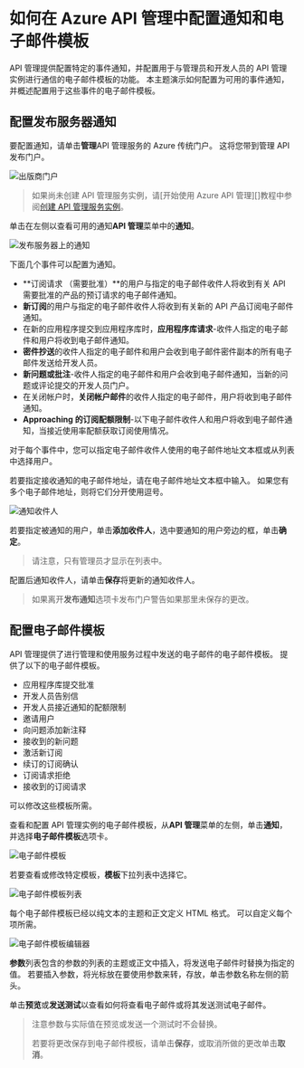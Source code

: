 <properties 
    pageTitle="如何在 Azure API 管理中配置通知和电子邮件模板" 
    description="了解如何配置通知和电子邮件模板在 Azure API 管理。" 
    services="api-management" 
    documentationCenter="" 
    authors="steved0x" 
    manager="erikre" 
    editor=""/>

<tags 
    ms.service="api-management" 
    ms.workload="mobile" 
    ms.tgt_pltfrm="na" 
    ms.devlang="na" 
    ms.topic="article" 
    ms.date="10/25/2016" 
    ms.author="sdanie"/>

# <a name="how-to-configure-notifications-and-email-templates-in-azure-api-management"></a>如何在 Azure API 管理中配置通知和电子邮件模板

API 管理提供配置特定的事件通知，并配置用于与管理员和开发人员的 API 管理实例进行通信的电子邮件模板的功能。 本主题演示如何配置为可用的事件通知，并概述配置用于这些事件的电子邮件模板。

## <a name="publisher-notifications"></a>配置发布服务器通知

要配置通知，请单击**管理**API 管理服务的 Azure 传统门户。 这将您带到管理 API 发布门户。

![出版商门户][api-management-management-console]

>如果尚未创建 API 管理服务实例，请[开始使用 Azure API 管理][]教程中参阅[创建 API 管理服务实例][]。

单击在左侧以查看可用的通知**API 管理**菜单中的**通知**。

![发布服务器上的通知][api-management-publisher-notifications]

下面几个事件可以配置为通知。

-   **订阅请求 （需要批准）**的用户与指定的电子邮件收件人将收到有关 API 需要批准的产品的预订请求的电子邮件通知。
-   **新订阅**的用户与指定的电子邮件收件人将收到有关新的 API 产品订阅电子邮件通知。
-   在新的应用程序提交到应用程序库时，**应用程序库请求**-收件人指定的电子邮件和用户将收到电子邮件通知。
-   **密件抄送**的收件人指定的电子邮件和用户会收到电子邮件密件副本的所有电子邮件发送给开发人员。
-   **新问题或批注**-收件人指定的电子邮件和用户会收到电子邮件通知，当新的问题或评论提交的开发人员门户。
-   在关闭帐户时，**关闭帐户邮件**的收件人指定的电子邮件，用户将收到电子邮件通知。
-   **Approaching 的订阅配额限制**-以下电子邮件收件人和用户将收到电子邮件通知，当接近使用率配额获取订阅使用情况。

对于每个事件中，您可以指定电子邮件收件人使用的电子邮件地址文本框或从列表中选择用户。

若要指定接收通知的电子邮件地址，请在电子邮件地址文本框中输入。 如果您有多个电子邮件地址，则将它们分开使用逗号。

![通知收件人][api-management-email-addresses]

若要指定被通知的用户，单击**添加收件人**，选中要通知的用户旁边的框，单击**确定**。

>请注意，只有管理员才显示在列表中。

配置后通知收件人，请单击**保存**将更新的通知收件人。

>如果离开**发布通知**选项卡发布门户警告如果那里未保存的更改。

## <a name="email-templates"></a>配置电子邮件模板

API 管理提供了进行管理和使用服务过程中发送的电子邮件的电子邮件模板。 提供了以下的电子邮件模板。

-   应用程序库提交批准
-   开发人员告别信
-   开发人员接近通知的配额限制
-   邀请用户
-   向问题添加新注释
-   接收到的新问题
-   激活新订阅
-   续订的订阅确认
-   订阅请求拒绝
-   接收到的订阅请求

可以修改这些模板所需。

查看和配置 API 管理实例的电子邮件模板，从**API 管理**菜单的左侧，单击**通知**，并选择**电子邮件模板**选项卡。

![电子邮件模板][api-management-email-templates]

若要查看或修改特定模板，**模板**下拉列表中选择它。

![电子邮件模板列表][api-management-email-templates-list]

每个电子邮件模板已经以纯文本的主题和正文定义 HTML 格式。 可以自定义每个项所需。

![电子邮件模板编辑器][api-management-email-template]

**参数**列表包含的参数的列表的主题或正文中插入，将发送电子邮件时替换为指定的值。 若要插入参数，将光标放在要使用参数来转，存放，单击参数名称左侧的箭头。

单击**预览**或**发送测试**以查看如何将查看电子邮件或将其发送测试电子邮件。

>注意参数与实际值在预览或发送一个测试时不会替换。
>
>若要将更改保存到电子邮件模板，请单击**保存**，或取消所做的更改单击**取消**。



[api-management-management-console]: ./media/api-management-howto-configure-notifications/api-management-management-console.png
[api-management-publisher-notifications]: ./media/api-management-howto-configure-notifications/api-management-publisher-notifications.png
[api-management-email-addresses]: ./media/api-management-howto-configure-notifications/api-management-email-addresses.png


[api-management-email-templates]: ./media/api-management-howto-configure-notifications/api-management-email-templates.png
[api-management-email-templates-list]: ./media/api-management-howto-configure-notifications/api-management-email-templates-list.png
[api-management-email-template]: ./media/api-management-howto-configure-notifications/api-management-email-template.png


[Configure publisher notifications]: #publisher-notifications
[Configure email templates]: #email-templates

[How to create and use groups]: api-management-howto-create-groups.md
[How to associate groups with developers]: api-management-howto-create-groups.md#associate-group-developer

[Azure API 管理入门]: api-management-get-started.md
[创建 API 管理服务实例]: api-management-get-started.md#create-service-instance